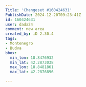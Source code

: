 ```yaml
---
Title: 'Changeset #160424631'
PublishDate: 2024-12-20T09:23:41Z
id: 160424631
user: dada24
comment: new area
created_by: iD 2.30.4
tags:
- Montenegro
- Budva
bbox:
  min_lon: 18.8476932
  min_lat: 42.2873038
  max_lon: 18.8481861
  max_lat: 42.2876896

---
```

